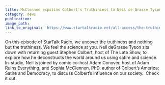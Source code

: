 ```yaml
---
title: McClennen expalins Colbert's Truthiniess to Neil de Grasse Tyson on StarTalk
category: news
publication:
image_path:
link_to_original: 'https://www.startalkradio.net/all-access/the-truthiness-with-stephen-colbert/'
---
```


On this episode of StarTalk Radio, we uncover the truthiness and nothing but the truthiness. We feel the science at you. Neil deGrasse Tyson sits down with returning guest Stephen Colbert, host of The Late Show, to explore how he deconstructs the world around us using satire and science. In-studio, Neil is joined by comic co-host Adam Conover, host of Adam Ruins Everything, and Sophia McClennen, PhD. author of Colbert’s America: Satire and Democracy, to discuss Colbert’s influence on our society.  Check it out.
